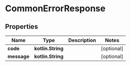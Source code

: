 
# CommonErrorResponse

## Properties
| Name | Type | Description | Notes |
| ------------ | ------------- | ------------- | ------------- |
| **code** | **kotlin.String** |  |  [optional] |
| **message** | **kotlin.String** |  |  [optional] |



